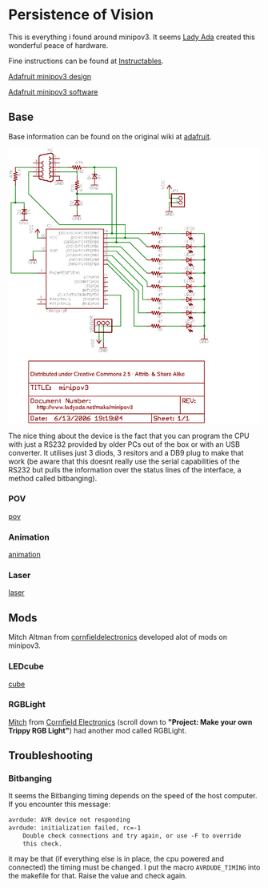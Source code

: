 # Persistence of Vision

This is everything i found around minipov3. It seems
[Lady Ada](http://ladyada.net/make/minipov3/index.html) created this wonderful
peace of hardware.

Fine instructions can be found at
[Instructables](https://www.instructables.com/MiniPOV3-Kit/).

[Adafruit minipov3 design](https://learn.adafruit.com/minipov3/design)

[Adafruit minipov3 software](https://learn.adafruit.com/minipov3/software)

## Base

Base information can be found on the original wiki at
[adafruit](https://learn.adafruit.com/minipov3).

![Diagram](documentation/adafruit_products_minipov3schem.png)

The nice thing about the device is the fact that you can program the CPU with
just a RS232 provided by older PCs out of the box or with an USB converter. It
utilises just 3 diods, 3 resitors and a DB9 plug to make that work (be aware
that this doesnt really use the serial capabilities of the RS232 but pulls the
information over the status lines of the interface, a method called
bitbanging).

### POV

[pov](pov/)

### Animation

[animation](animation/)

### Laser

[laser](laser/)

## Mods

Mitch Altman from
[cornfieldelectronics](http://cornfieldelectronics.com/cfe/projects.php)
developed alot of mods on minipov3.

### LEDcube

[cube](cube/)

### RGBLight

[Mitch](mitch@CornfieldElectronics.com) from
[Cornfield Electronics](http://cornfieldelectronics.com/cfe/projects.php)
(scroll down to **"Project: Make your own Trippy RGB Light"**) had another mod
called RGBLight.

## Troubleshooting

### Bitbanging

It seems the Bitbanging timing depends on the speed of the host computer. If
you encounter this message:

```
avrdude: AVR device not responding
avrdude: initialization failed, rc=-1
	Double check connections and try again, or use -F to override
	this check.
```

it may be that (if everything else is in place, the cpu powered and connected)
the timing must be changed. I put the macro `AVRDUDE_TIMING` into the makefile
for that. Raise the value and check again.

